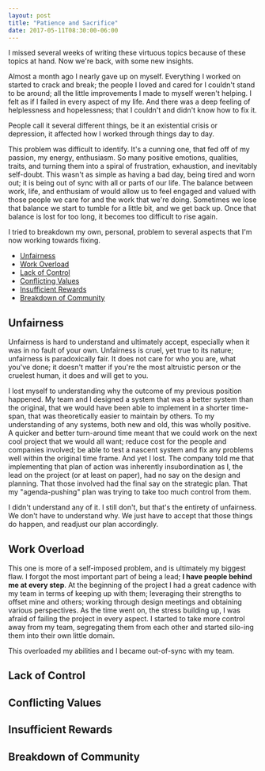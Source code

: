 ```yaml
---
layout: post
title: "Patience and Sacrifice"
date: 2017-05-11T08:30:00-06:00
---
```


I missed several weeks of writing these virtuous topics because of these topics at hand. Now we're back, with some new insights.

Almost a month ago I nearly gave up on myself. Everything I worked on started to crack and break; the people I loved and cared for I couldn't stand to be around; all the little improvements I made to myself weren't helping. I felt as if I failed in every aspect of my life. And there was a deep feeling of helplessness and hopelessness; that I couldn't and didn't know how to fix it.

People call it several different things, be it an existential crisis or depression, it affected how I worked through things day to day.

This problem was difficult to identify. It's a cunning one, that fed off of my passion, my energy, enthusiasm. So many positive emotions, qualities, traits, and turning them into a spiral of frustration, exhaustion, and inevitably self-doubt. This wasn't as simple as having a bad day, being tired and worn out; it is being out of sync with all or parts of our life. The balance between work, life, and enthusiam of would allow us to feel engaged and valued with those people we care for and the work that we're doing. Sometimes we lose that balance we start to tumble for a little bit, and we get back up. Once that balance is lost for too long, it becomes too difficult to rise again.

I tried to breakdown my own, personal, problem to several aspects that I'm now working towards fixing.

- [Unfairness](#unfairness)
- [Work Overload](#work-overload)
- [Lack of Control](#lack-of-control)
- [Conflicting Values](#conflicting-values)
- [Insufficient Rewards](#insufficient-rewards)
- [Breakdown of Community](#breakdown-of-community)

## Unfairness

Unfairness is hard to understand and ultimately accept, especially when it was in no fault of your own. Unfairness is cruel, yet true to its nature; unfairness is paradoxically fair. It does not care for who you are, what you've done; it doesn't matter if you're the most altruistic person or the cruelest human, it does and will get to you.

I lost myself to understanding why the outcome of my previous position happened. My team and I designed a system that was a better system than the original, that we would have been able to implement in a shorter time-span, that was theoretically easier to maintain by others. To my understanding of any systems, both new and old, this was wholly positive. A quicker and better turn-around time meant that we could work on the next cool project that we would all want; reduce cost for the people and companies involved; be able to test a nascent system and fix any problems well within the original time frame. And yet I lost. The company told me that implementing that plan of action was inherently insubordination as I, the lead on the project (or at least on paper), had no say on the design and planning. That those involved had the final say on the strategic plan. That my "agenda-pushing" plan was trying to take too much control from them.

I didn't understand any of it. I still don't, but that's the entirety of unfairness. We don't have to understand why. We just have to accept that those things do happen, and readjust our plan accordingly.

## Work Overload

This one is more of a self-imposed problem, and is ultimately my biggest flaw. I forgot the most important part of being a lead; __I have people behind me at every step__. At the beginning of the project I had a great cadence with my team in terms of keeping up with them; leveraging their strengths to offset mine and others; working through design meetings and obtaining various perspectives. As the time went on, the stress building up, I was afraid of failing the project in every aspect. I started to take more control away from my team, segregating them from each other and started silo-ing them into their own little domain.

This overloaded my abilities and I became out-of-sync with my team. 

## Lack of Control

## Conflicting Values

## Insufficient Rewards

## Breakdown of Community
